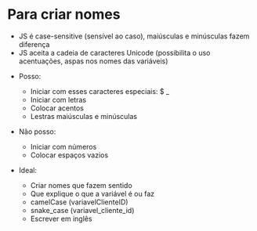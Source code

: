 # Para criar nomes

* JS é case-sensitive (sensível ao caso), maiúsculas e minúsculas fazem diferença
* JS aceita a cadeia de caracteres Unicode (possibilita o uso acentuações, aspas nos nomes das variáveis)

- Posso:
  * Iniciar com esses caracteres especiais: $ _
  * Iniciar com letras
  * Colocar acentos
  * Lestras maiúsculas e minúsculas

- Não posso:
  * Iniciar com números
  * Colocar espaços vazios

- Ideal:
  * Criar nomes que fazem sentido
  * Que explique o que a variável é ou faz
  * camelCase (variavelClienteID)
  * snake_case (variavel_cliente_id)
  * Escrever em inglês